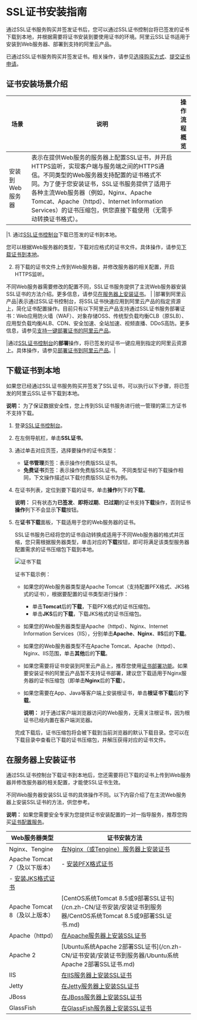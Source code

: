 # SSL证书安装指南

通过SSL证书服务购买并签发证书后，您可以通过SSL证书控制台将已签发的证书下载到本地，并根据需要将证书安装到要使用证书的环境。阿里云SSL证书适用于安装到Web服务器、部署到支持的阿里云产品。

已通过SSL证书服务购买并签发证书。相关操作，请参见[选择购买方式](/cn.zh-CN/证书购买/选择购买方式.md)、[提交证书申请](/cn.zh-CN/证书申请/提交证书申请.md)。

## 证书安装场景介绍

|场景|说明|操作流程概览|
|--|--|------|
|安装到Web服务器|表示在提供Web服务的服务器上配置SSL证书，并开启HTTPS监听，实现客户端与服务端之间的HTTPS通信。不同类型的Web服务器支持配置的证书格式不同。为了便于您安装证书，SSL证书服务提供了适用于各种主流Web服务器（例如，Nginx、Apache Tomcat、Apache（httpd）、Internet Information Services）的证书压缩包，供您直接下载使用（无需手动转换证书格式）。

|1.  通过[SSL证书控制台](https://yundunnext.console.aliyun.com/?p=cas)下载已签发的证书到本地。

您可以根据Web服务器的类型，下载对应格式的证书文件。具体操作，请参见[下载证书到本地](#section_cjh_359_s85)。

2.  将下载的证书文件上传到Web服务器，并修改服务器的相关配置，开启HTTPS监听。

不同Web服务器需要修改的配置不同，SSL证书服务提供了主流Web服务器安装SSL证书的方法介绍。更多信息，请参见[在服务器上安装证书](#section_ri1_ayr_evy)。 |
|部署到阿里云产品|表示通过SSL证书控制台，将SSL证书快速应用到阿里云产品的指定资源上，简化证书配置操作。目前只有以下阿里云产品支持通过SSL证书服务部署证书：Web应用防火墙（WAF）、对象存储OSS、传统型负载均衡CLB（原SLB）、应用型负载均衡ALB、CDN、安全加速、全站加速、视频直播、DDoS高防。更多信息，请参见[支持一键部署证书的阿里云产品](/cn.zh-CN/产品简介/什么是SSL证书服务.md)。

|通过[SSL证书控制台](https://yundunnext.console.aliyun.com/?p=cas)的**部署**操作，将已签发的证书一键应用到指定的阿里云资源上。具体操作，请参见[部署证书到阿里云产品](/cn.zh-CN/证书安装/部署证书到阿里云产品.md)。|

## 下载证书到本地

如果您已经通过SSL证书服务购买并签发了SSL证书，可以执行以下步骤，将已签发的阿里云SSL证书下载到本地。

**说明：** 为了保证数据安全性，您上传到SSL证书服务进行统一管理的第三方证书不支持下载。

1.  登录[SSL证书控制台](https://yundunnext.console.aliyun.com/?p=cas)。

2.  在左侧导航栏，单击**SSL证书**。

3.  通过单击对应页签，选择要操作的证书类型：

    -   **证书管理**页签：表示操作付费版SSL证书。
    -   **免费证书**页签：表示操作免费版SSL证书。
    不同类型证书的下载操作相同，下文操作描述以下载付费版SSL证书为例。

4.  在证书列表，定位到要下载的证书，单击**操作**列下的**下载**。

    **说明：** 只有状态为**已签发**、**即将过期**、**已过期**的证书支持**下载**操作，否则证书**操作**列下不会显示**下载**按钮。

5.  在**证书下载**面板，下载适用于您的Web服务器的证书。

    SSL证书服务已经将您的证书自动转换成适用于不同Web服务器的格式并压缩，您只需根据服务器类型，单击对应的**下载**按钮，即可将满足该类型服务器配置需求的证书压缩包下载到本地。

    ![证书下载 ](https://static-aliyun-doc.oss-accelerate.aliyuncs.com/assets/img/zh-CN/5049571261/p276585.png)

    证书下载示例：

    -   如果您的Web服务器类型是Apache Tomcat（支持配置PFX格式、JKS格式的证书），根据要配置的证书类型进行操作：
        -   单击**Tomcat**后的**下载**，下载PFX格式的证书压缩包。
        -   单击**JKS**后的**下载**，下载JKS格式的证书压缩包。
    -   如果您的Web服务器类型是Apache（httpd）、Nginx、Internet Information Services（IIS），分别单击**Apache**、**Nginx**、**IIS**后的**下载**。
    -   如果您的Web服务器类型不在Apache Tomcat、Apache（httpd）、Nginx、IIS范围，单击**其他**后的**下载**。
    -   如果您需要将证书安装到阿里云产品上，推荐您使用[证书部署功能](/cn.zh-CN/证书安装/部署证书到阿里云产品.md)。如果要安装证书的阿里云产品暂不支持证书部署，建议您下载适用于Nginx服务器的证书压缩包（即单击**Nginx**后的**下载**）。
    -   如果您需要在App、Java等客户端上安装根证书，单击**根证书下载**后的**下载**。

        **说明：** 对于通过客户端浏览器访问的Web服务，无需关注根证书，因为根证书已经内置在客户端浏览器。

    完成下载后，证书压缩包将会被下载到当前浏览器的默认下载目录。您可以在下载目录中查看已下载的证书压缩包，并解压获得对应的证书文件。


## 在服务器上安装证书

通过SSL证书控制台下载证书到本地后，您还需要将已下载的证书上传到Web服务器并修改服务器的相关配置，才能使SSL证书生效。

不同Web服务器安装SSL证书的具体操作不同。以下内容介绍了在主流Web服务器上安装SSL证书的方法，供您参考。

**说明：** 如果您需要安全专家为您提供证书安装配置的一对一指导服务，推荐您购买[证书配置服务](https://market.aliyun.com/products/57004003/cmfw028439.html#sku=yuncode2243900000)。

|Web服务器类型|证书安装方法|
|--------|------|
|Nginx、Tengine|[在Nginx（或Tengine）服务器上安装证书](/cn.zh-CN/证书安装/安装证书到服务器/在Nginx（或Tengine）服务器上安装证书.md)|
|Apache Tomcat 7（及以下版本）|-   [安装PFX格式证书](/cn.zh-CN/证书安装/安装证书到服务器/Tomcat服务器安装SSL证书/安装PFX格式证书.md)
-   [安装JKS格式证书](/cn.zh-CN/证书安装/安装证书到服务器/Tomcat服务器安装SSL证书/安装JKS格式证书.md) |
|Apache Tomcat 8（及以上版本）|[CentOS系统Tomcat 8.5或9部署SSL证书](/cn.zh-CN/证书安装/安装证书到服务器/CentOS系统Tomcat 8.5或9部署SSL证书.md)|
|Apache（httpd）|[在Apache服务器上安装SSL证书](/cn.zh-CN/证书安装/安装证书到服务器/在Apache服务器上安装SSL证书.md)|
|Apache 2|[Ubuntu系统Apache 2部署SSL证书](/cn.zh-CN/证书安装/安装证书到服务器/Ubuntu系统Apache 2部署SSL证书.md)|
|IIS|[在IIS服务器上安装SSL证书](/cn.zh-CN/证书安装/安装证书到服务器/在IIS服务器上安装SSL证书.md)|
|Jetty|[在Jetty服务器上安装SSL证书](/cn.zh-CN/证书安装/安装证书到服务器/在Jetty服务器上安装SSL证书.md)|
|JBoss|[在JBoss服务器上安装SSL证书](/cn.zh-CN/证书安装/安装证书到服务器/在JBoss服务器上安装SSL证书.md)|
|GlassFish|[在GlassFish服务器上安装SSL证书](/cn.zh-CN/证书安装/安装证书到服务器/在GlassFish服务器上安装SSL证书.md)|

